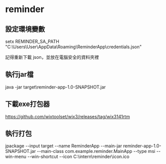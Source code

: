 # reminder

##  設定環境變數



setx REMINDER_SA_PATH "C:\Users\User\AppData\Roaming\ReminderApp\credentials.json"



記得重新下載 json，並放在電腦安全的資料夾裡




## 執行jar檔

java -jar target\reminder-app-1.0-SNAPSHOT.jar  


## 下載exe打包器


https://github.com/wixtoolset/wix3/releases/tag/wix3141rtm


## 執行打包


jpackage --input target --name ReminderApp --main-jar reminder-app-1.0-SNAPSHOT.jar --main-class com.example.reminder.MainApp --type msi --win-menu --win-shortcut --icon C:\intern\reminder\icon.ico
